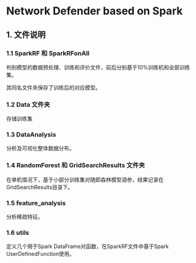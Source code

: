 # Network Defender based on Spark

## 1. 文件说明
### 1.1 SparkRF 和 SparkRFonAll
判别模型的数据预处理、训练和评价文件，前后分别基于10%训练机和全部训练集。

其同名文件夹保存了训练后的对应模型。

### 1.2 Data 文件夹
存储训练集

### 1.3 DataAnalysis
分析及可视化整体数据分布。

### 1.4 RandomForest 和 GridSearchResults 文件夹
在单机情况下，基于小部分训练集对随即森林模型调参，结果记录在GridSearchResults目录下。

### 1.5 feature_analysis
分析稀疏特征。

### 1.6 utils
定义几个用于Spark DataFrame对函数，在SparkRF文件中基于Spark UserDefinedFunction使用。
